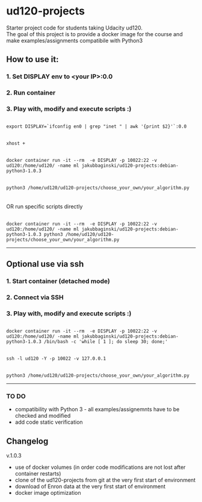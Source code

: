 ud120-projects
==============

Starter project code for students taking Udacity ud120.<br>
The goal of this project is to provide a docker image for the course and make examples/assignments compatibile with Python3<br>

## How to use it:
### 1. Set DISPLAY env to \<your IP\>:0.0
### 2. Run container 
### 3. Play with, modify and execute scripts :)

<code>
export DISPLAY=`ifconfig en0 | grep "inet " | awk '{print $2}'`:0.0
</code><br><code>
xhost +
</code><br><code>
docker container run -it --rm  -e DISPLAY -p 10022:22 -v ud120:/home/ud120/ -name ml jakubbaginski/ud120-projects:debian-python3-1.0.3
</code><br><code>
python3 /home/ud120/ud120-projects/choose_your_own/your_algorithm.py
</code>
<br>
<br>
OR run specific scripts directly
<br><br>
<code>
docker container run -it --rm  -e DISPLAY -p 10022:22 -v ud120:/home/ud120/ -name ml jakubbaginski/ud120-projects:debian-python3-1.0.3 python3 /home/ud120/ud120-projects/choose_your_own/your_algorithm.py
</code>

------------------------------------------------------

## Optional use via ssh
### 1. Start container (detached mode)
### 2. Connect via SSH
### 3. Play with, modify and execute scripts :)

<code>
docker container run -it --rm  -e DISPLAY -p 10022:22 -v ud120:/home/ud120/ -name ml jakubbaginski/ud120-projects:debian-python3-1.0.3 /bin/bash -c 'while [ 1 ]; do sleep 30; done;'
</code><br><code>
ssh -l ud120 -Y -p 10022 -v 127.0.0.1
</code><br><code>
python3 /home/ud120/ud120-projects/choose_your_own/your_algorithm.py
</code>

------------------------------------------------------

### TO DO
- compatibility with Python 3 - all examples/assignemnts have to be checked and modified<br>
- add code static verification

## Changelog

v.1.0.3
- use of docker volumes (in order code modifications are not lost after container restarts)
- clone of the ud120-projects from git at the very first start of environment
- download of Enron data at the very first start of environment
- docker image optimization
